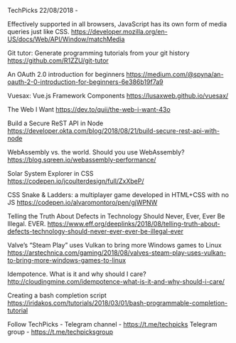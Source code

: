 TechPicks 22/08/2018 -

Effectively supported in all browsers, JavaScript has its own form of media queries just like CSS.
https://developer.mozilla.org/en-US/docs/Web/API/Window/matchMedia

Git tutor: Generate programming tutorials from your git history
https://github.com/R1ZZU/git-tutor

An OAuth 2.0 introduction for beginners
https://medium.com/@spyna/an-oauth-2-0-introduction-for-beginners-6e386b19f7a9

Vuesax: Vue.js Framework Components
https://lusaxweb.github.io/vuesax/

The Web I Want
https://dev.to/quii/the-web-i-want-43o

Build a Secure ReST API in Node
https://developer.okta.com/blog/2018/08/21/build-secure-rest-api-with-node

WebAssembly vs. the world. Should you use WebAssembly?
https://blog.sqreen.io/webassembly-performance/

Solar System Explorer in CSS
https://codepen.io/jcoulterdesign/full/ZxXbeP/

CSS Snake & Ladders: a multiplayer game developed in HTML+CSS with no JS
https://codepen.io/alvaromontoro/pen/gjWPNW

Telling the Truth About Defects in Technology Should Never, Ever, Ever Be Illegal. EVER.
https://www.eff.org/deeplinks/2018/08/telling-truth-about-defects-technology-should-never-ever-ever-be-illegal-ever

Valve’s “Steam Play” uses Vulkan to bring more Windows games to Linux
https://arstechnica.com/gaming/2018/08/valves-steam-play-uses-vulkan-to-bring-more-windows-games-to-linux

Idempotence. What is it and why should I care?
http://cloudingmine.com/idempotence-what-is-it-and-why-should-i-care/

Creating a bash completion script
https://iridakos.com/tutorials/2018/03/01/bash-programmable-completion-tutorial

Follow TechPicks -
Telegram channel - https://t.me/techpicks
Telegram group - https://t.me/techpicksgroup